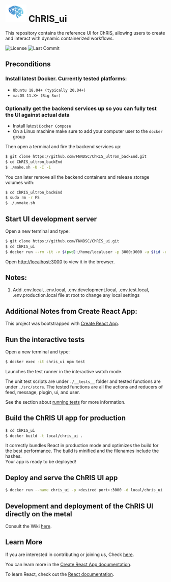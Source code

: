 # ![ChRIS logo](https://github.com/FNNDSC/ChRIS_ultron_backEnd/blob/master/docs/assets/logo_chris.png) ChRIS_ui

This repository contains the reference UI for ChRIS, allowing users to create and interact with dynamic containerized workflows.

![License][license-badge]
![Last Commit][last-commit-badge]


## Preconditions

### Install latest Docker. Currently tested platforms:
* ``Ubuntu 18.04+ (typically 20.04+)``
* ``macOS 11.X+ (Big Sur)``

### Optionally get the backend services up so you can fully test the UI against actual data
* Install latest ``Docker Compose``
* On a Linux machine make sure to add your computer user to the ``docker`` group

Then open a terminal and fire the backend services up:
```bash
$ git clone https://github.com/FNNDSC/ChRIS_ultron_backEnd.git
$ cd ChRIS_ultron_backEnd
$ ./make.sh -U -I -i
```

You can later remove all the backend containers and release storage volumes with:
```bash
$ cd ChRIS_ultron_backEnd
$ sudo rm -r FS
$ ./unmake.sh
```


## Start UI development server

Open a new terminal and type:
```bash
$ git clone https://github.com/FNNDSC/ChRIS_ui.git
$ cd ChRIS_ui
$ docker run --rm -it -v $(pwd):/home/localuser -p 3000:3000 -u $(id -u):$(id -g) --name chris_ui fnndsc/chris_ui:dev
```
Open [http://localhost:3000](http://localhost:3000) to view it in the browser.


## Notes:
1. Add .env.local, .env.local, .env.development.local, .env.test.local, .env.production.local file at root to change any local settings

## Additional Notes from Create React App:
This project was bootstrapped with [Create React App](https://github.com/facebook/create-react-app).


## Run the interactive tests

Open a new terminal and type:
```bash
$ docker exec -it chris_ui npm test
```
Launches the test runner in the interactive watch mode.<br>

The unit test scripts are under `./__tests__` folder and tested functions are under `./src/store`.
The tested functions are all the actions and reducers of feed, message, plugin, ui, and user.

See the section about [running tests](https://facebook.github.io/create-react-app/docs/running-tests) for more information.


## Build the ChRIS UI app for production

```bash
$ cd ChRIS_ui
$ docker build -t local/chris_ui .
```
It correctly bundles React in production mode and optimizes the build for the best performance.
The build is minified and the filenames include the hashes.<br>
Your app is ready to be deployed!


## Deploy and serve the ChRIS UI app

```bash
$ docker run --name chris_ui -p <desired port>:3000 -d local/chris_ui
```


## Development and deployment of the ChRIS UI directly on the metal

Consult the Wiki [here](https://github.com/FNNDSC/ChRIS_ui/wiki).


## Learn More

If you are interested in contributing or joining us, Check [here](http://chrisproject.org/join-us).

You can learn more in the [Create React App documentation](https://facebook.github.io/create-react-app/docs/getting-started).

To learn React, check out the [React documentation](https://reactjs.org/).


[license-badge]: https://img.shields.io/github/license/fnndsc/chris_ui.svg
[last-commit-badge]: https://img.shields.io/github/last-commit/fnndsc/chris_ui.svg
